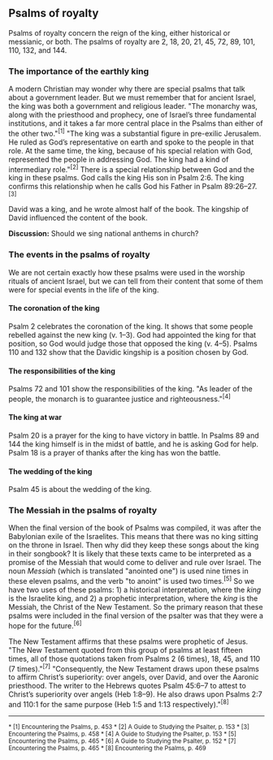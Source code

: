## Psalms of royalty

Psalms of royalty concern the reign of the king, either historical or messianic, or both. The psalms of royalty are 2, 18, 20, 21, 45, 72, 89, 101, 110, 132, and 144.

### The importance of the earthly king

A modern Christian may wonder why there are special psalms that talk about a government leader. But we must remember that for ancient Israel, the king was both a government and religious leader. "The monarchy was, along with the priesthood and prophecy, one of Israel’s three fundamental institutions, and it takes a far more central place in the Psalms than either of the other two."<sup>[1]</sup> "The king was a substantial figure in pre-exilic Jerusalem. He ruled as God’s representative on earth and spoke to the people in that role. At the same time, the king, because of his special relation with God, represented the people in addressing God. The king had a kind of intermediary role."<sup>[2]</sup> There is a special relationship between God and the king in these psalms. God calls the king His son in Psalm 2:6. The king confirms this relationship when he calls God his Father in Psalm 89:26–27.<sup>[3]</sup>

David was a king, and he wrote almost half of the book. The kingship of David influenced the content of the book.

**Discussion:** Should we sing national anthems in church?

### The events in the psalms of royalty

We are not certain exactly how these psalms were used in the worship rituals of ancient Israel, but we can tell from their content that some of them were for special events in the life of the king.

#### The coronation of the king

Psalm 2 celebrates the coronation of the king. It shows that some people rebelled against the new king (v. 1–3). God had appointed the king for that position, so God would judge those that opposed the king (v. 4–5). Psalms 110 and 132 show that the Davidic kingship is a position chosen by God.

#### The responsibilities of the king

Psalms 72 and 101 show the responsibilities of the king. "As leader of the people, the monarch is to guarantee justice and righteousness."<sup>[4]</sup>

#### The king at war

Psalm 20 is a prayer for the king to have victory in battle. In Psalms 89 and 144 the king himself is in the midst of battle, and he is asking God for help. Psalm 18 is a prayer of thanks after the king has won the battle.

#### The wedding of the king

Psalm 45 is about the wedding of the king.

### The Messiah in the psalms of royalty

When the final version of the book of Psalms was compiled, it was after the Babylonian exile of the Israelites. This means that there was no king sitting on the throne in Israel. Then why did they keep these songs about the king in their songbook? It is likely that these texts came to be interpreted as a promise of the Messiah that would come to deliver and rule over Israel. The noun _Messiah_ (which is translated "anointed one") is used nine times in these eleven psalms, and the verb "to anoint" is used two times.<sup>[5]</sup> So we have two uses of these psalms: 1) a historical interpretation, where the _king_ is the Israelite king, and 2) a prophetic interpretation, where the _king_ is the Messiah, the Christ of the New Testament. So the primary reason that these psalms were included in the final version of the psalter was that they were a hope for the future.<sup>[6]</sup>

The New Testament affirms that these psalms were prophetic of Jesus. "The New Testament quoted from this group of psalms at least fifteen times, all of those quotations taken from Psalms 2 (6 times), 18, 45, and 110 (7 times)."<sup>[7]</sup> "Consequently, the New Testament draws upon these psalms to affirm Christ’s superiority: over angels, over David, and over the Aaronic priesthood. The writer to the Hebrews quotes Psalm 45:6–7 to attest to Christ’s superiority over angels (Heb 1:8–9). He also draws upon Psalms 2:7 and 110:1 for the same purpose (Heb 1:5 and 1:13 respectively)."<sup>[8]</sup>

----------------------------------------------------------------

<small>
* [1] Encountering the Psalms, p. 453
* [2] A Guide to Studying the Psalter, p. 153
* [3] Encountering the Psalms, p. 458
* [4] A Guide to Studying the Psalter, p. 153
* [5] Encountering the Psalms, p. 465
* [6] A Guide to Studying the Psalter, p. 152
* [7] Encountering the Psalms, p. 465
* [8] Encountering the Psalms, p. 469
</small>

